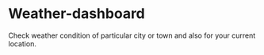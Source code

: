 # Weather-dashboard
Check weather condition of particular city or town and also for your current location.
